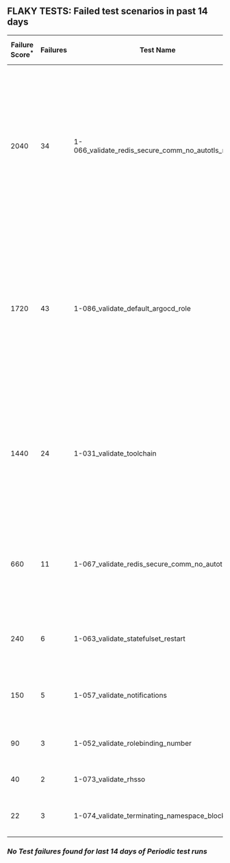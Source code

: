 ## FLAKY TESTS: Failed test scenarios in past 14 days
| Failure Score<sup>*</sup> | Failures | Test Name | Last Seen | PR List and Logs 
|---|---|---|---|---|
| 2040 | 34 | 1-066_validate_redis_secure_comm_no_autotls_no_ha  | 0 days ago | 7: [#720](https://github.com/redhat-developer/gitops-operator/pull/720)<sup>[1](https://storage.googleapis.com/test-platform-results/pr-logs/pull/redhat-developer_gitops-operator/720/pull-ci-redhat-developer-gitops-operator-master-v4.12-kuttl-parallel/1794013655935750144/build-log.txt), [2](https://storage.googleapis.com/test-platform-results/pr-logs/pull/redhat-developer_gitops-operator/720/pull-ci-redhat-developer-gitops-operator-master-v4.13-kuttl-parallel/1794013668522856448/build-log.txt), [3](https://storage.googleapis.com/test-platform-results/pr-logs/pull/redhat-developer_gitops-operator/720/pull-ci-redhat-developer-gitops-operator-master-v4.14-kuttl-parallel/1794013686143127552/build-log.txt)</sup> [#719](https://github.com/redhat-developer/gitops-operator/pull/719)<sup>[1](https://storage.googleapis.com/test-platform-results/pr-logs/pull/redhat-developer_gitops-operator/719/pull-ci-redhat-developer-gitops-operator-master-v4.13-kuttl-parallel/1794967223886942208/build-log.txt), [2](https://storage.googleapis.com/test-platform-results/pr-logs/pull/redhat-developer_gitops-operator/719/pull-ci-redhat-developer-gitops-operator-master-v4.13-kuttl-parallel/1795102866361290752/build-log.txt)</sup> [#718](https://github.com/redhat-developer/gitops-operator/pull/718)<sup>[1](https://storage.googleapis.com/test-platform-results/pr-logs/pull/redhat-developer_gitops-operator/718/pull-ci-redhat-developer-gitops-operator-master-v4.13-kuttl-parallel/1794984653837307904/build-log.txt), [2](https://storage.googleapis.com/test-platform-results/pr-logs/pull/redhat-developer_gitops-operator/718/pull-ci-redhat-developer-gitops-operator-master-v4.13-kuttl-parallel/1794481672930988032/build-log.txt), [3](https://storage.googleapis.com/test-platform-results/pr-logs/pull/redhat-developer_gitops-operator/718/pull-ci-redhat-developer-gitops-operator-master-v4.12-kuttl-parallel/1794481664764678144/build-log.txt), [4](https://storage.googleapis.com/test-platform-results/pr-logs/pull/redhat-developer_gitops-operator/718/pull-ci-redhat-developer-gitops-operator-master-v4.12-kuttl-parallel/1794014611041685504/build-log.txt), [5](https://storage.googleapis.com/test-platform-results/pr-logs/pull/redhat-developer_gitops-operator/718/pull-ci-redhat-developer-gitops-operator-master-v4.13-kuttl-parallel/1794014619933609984/build-log.txt), [6](https://storage.googleapis.com/test-platform-results/pr-logs/pull/redhat-developer_gitops-operator/718/pull-ci-redhat-developer-gitops-operator-master-v4.14-kuttl-parallel/1794014634244575232/build-log.txt), [7](https://storage.googleapis.com/test-platform-results/pr-logs/pull/redhat-developer_gitops-operator/718/pull-ci-redhat-developer-gitops-operator-master-v4.12-kuttl-parallel/1794984653791170560/build-log.txt), [8](https://storage.googleapis.com/test-platform-results/pr-logs/pull/redhat-developer_gitops-operator/718/pull-ci-redhat-developer-gitops-operator-master-v4.13-kuttl-parallel/1794963425583960064/build-log.txt), [9](https://storage.googleapis.com/test-platform-results/pr-logs/pull/redhat-developer_gitops-operator/718/pull-ci-redhat-developer-gitops-operator-master-v4.12-kuttl-parallel/1794963404201398272/build-log.txt)</sup> [#710](https://github.com/redhat-developer/gitops-operator/pull/710)<sup>[1](https://storage.googleapis.com/test-platform-results/pr-logs/pull/redhat-developer_gitops-operator/710/pull-ci-redhat-developer-gitops-operator-master-v4.12-kuttl-parallel/1793484697741824000/build-log.txt)</sup> [#703](https://github.com/redhat-developer/gitops-operator/pull/703)<sup>[1](https://storage.googleapis.com/test-platform-results/pr-logs/pull/redhat-developer_gitops-operator/703/pull-ci-redhat-developer-gitops-operator-master-v4.13-kuttl-parallel/1793689231734870016/build-log.txt), [2](https://storage.googleapis.com/test-platform-results/pr-logs/pull/redhat-developer_gitops-operator/703/pull-ci-redhat-developer-gitops-operator-master-v4.14-kuttl-parallel/1793969260356177920/build-log.txt), [3](https://storage.googleapis.com/test-platform-results/pr-logs/pull/redhat-developer_gitops-operator/703/pull-ci-redhat-developer-gitops-operator-master-v4.13-kuttl-parallel/1793969260305846272/build-log.txt), [4](https://storage.googleapis.com/test-platform-results/pr-logs/pull/redhat-developer_gitops-operator/703/pull-ci-redhat-developer-gitops-operator-master-v4.12-kuttl-parallel/1793969260230348800/build-log.txt), [5](https://storage.googleapis.com/test-platform-results/pr-logs/pull/redhat-developer_gitops-operator/703/pull-ci-redhat-developer-gitops-operator-master-v4.14-kuttl-parallel/1793689231776813056/build-log.txt), [6](https://storage.googleapis.com/test-platform-results/pr-logs/pull/redhat-developer_gitops-operator/703/pull-ci-redhat-developer-gitops-operator-master-v4.12-kuttl-parallel/1793689231684538368/build-log.txt), [7](https://storage.googleapis.com/test-platform-results/pr-logs/pull/redhat-developer_gitops-operator/703/pull-ci-redhat-developer-gitops-operator-master-v4.12-kuttl-parallel/1793655652799746048/build-log.txt), [8](https://storage.googleapis.com/test-platform-results/pr-logs/pull/redhat-developer_gitops-operator/703/pull-ci-redhat-developer-gitops-operator-master-v4.13-kuttl-parallel/1793655669581156352/build-log.txt)</sup> [#702](https://github.com/redhat-developer/gitops-operator/pull/702)<sup>[1](https://storage.googleapis.com/test-platform-results/pr-logs/pull/redhat-developer_gitops-operator/702/pull-ci-redhat-developer-gitops-operator-master-v4.12-kuttl-parallel/1795390498588856320/build-log.txt), [2](https://storage.googleapis.com/test-platform-results/pr-logs/pull/redhat-developer_gitops-operator/702/pull-ci-redhat-developer-gitops-operator-master-v4.14-kuttl-parallel/1792839593016430592/build-log.txt), [3](https://storage.googleapis.com/test-platform-results/pr-logs/pull/redhat-developer_gitops-operator/702/pull-ci-redhat-developer-gitops-operator-master-v4.14-kuttl-parallel/1795162529136119808/build-log.txt), [4](https://storage.googleapis.com/test-platform-results/pr-logs/pull/redhat-developer_gitops-operator/702/pull-ci-redhat-developer-gitops-operator-master-v4.12-kuttl-parallel/1795121183419535360/build-log.txt), [5](https://storage.googleapis.com/test-platform-results/pr-logs/pull/redhat-developer_gitops-operator/702/pull-ci-redhat-developer-gitops-operator-master-v4.14-kuttl-parallel/1795121206911832064/build-log.txt), [6](https://storage.googleapis.com/test-platform-results/pr-logs/pull/redhat-developer_gitops-operator/702/pull-ci-redhat-developer-gitops-operator-master-v4.13-kuttl-parallel/1795121196103110656/build-log.txt), [7](https://storage.googleapis.com/test-platform-results/pr-logs/pull/redhat-developer_gitops-operator/702/pull-ci-redhat-developer-gitops-operator-master-v4.12-kuttl-parallel/1795162507480928256/build-log.txt), [8](https://storage.googleapis.com/test-platform-results/pr-logs/pull/redhat-developer_gitops-operator/702/pull-ci-redhat-developer-gitops-operator-master-v4.13-kuttl-parallel/1795162508156211200/build-log.txt)</sup> [#669](https://github.com/redhat-developer/gitops-operator/pull/669)<sup>[1](https://storage.googleapis.com/test-platform-results/pr-logs/pull/redhat-developer_gitops-operator/669/pull-ci-redhat-developer-gitops-operator-master-v4.12-kuttl-parallel/1794492392108199936/build-log.txt), [2](https://storage.googleapis.com/test-platform-results/pr-logs/pull/redhat-developer_gitops-operator/669/pull-ci-redhat-developer-gitops-operator-master-v4.13-kuttl-parallel/1794453232869707776/build-log.txt), [3](https://storage.googleapis.com/test-platform-results/pr-logs/pull/redhat-developer_gitops-operator/669/pull-ci-redhat-developer-gitops-operator-master-v4.12-kuttl-parallel/1794453225496121344/build-log.txt)</sup> 
| 1720 | 43 | 1-086_validate_default_argocd_role  | 0 days ago | 4: [#720](https://github.com/redhat-developer/gitops-operator/pull/720)<sup>[1](https://storage.googleapis.com/test-platform-results/pr-logs/pull/redhat-developer_gitops-operator/720/pull-ci-redhat-developer-gitops-operator-master-v4.14-kuttl-sequential/1794013688655515648/build-log.txt), [2](https://storage.googleapis.com/test-platform-results/pr-logs/pull/redhat-developer_gitops-operator/720/pull-ci-redhat-developer-gitops-operator-master-v4.12-kuttl-sequential/1794013658452332544/build-log.txt), [3](https://storage.googleapis.com/test-platform-results/pr-logs/pull/redhat-developer_gitops-operator/720/pull-ci-redhat-developer-gitops-operator-master-v4.13-kuttl-sequential/1794349886741680128/build-log.txt), [4](https://storage.googleapis.com/test-platform-results/pr-logs/pull/redhat-developer_gitops-operator/720/pull-ci-redhat-developer-gitops-operator-master-v4.12-kuttl-sequential/1794391989890846720/build-log.txt), [5](https://storage.googleapis.com/test-platform-results/pr-logs/pull/redhat-developer_gitops-operator/720/pull-ci-redhat-developer-gitops-operator-master-v4.12-kuttl-sequential/1795162441848459264/build-log.txt), [6](https://storage.googleapis.com/test-platform-results/pr-logs/pull/redhat-developer_gitops-operator/720/pull-ci-redhat-developer-gitops-operator-master-v4.14-kuttl-sequential/1795087213214568448/build-log.txt), [7](https://storage.googleapis.com/test-platform-results/pr-logs/pull/redhat-developer_gitops-operator/720/pull-ci-redhat-developer-gitops-operator-master-v4.13-kuttl-sequential/1794392003908210688/build-log.txt), [8](https://storage.googleapis.com/test-platform-results/pr-logs/pull/redhat-developer_gitops-operator/720/pull-ci-redhat-developer-gitops-operator-master-v4.14-kuttl-sequential/1795226061932335104/build-log.txt), [9](https://storage.googleapis.com/test-platform-results/pr-logs/pull/redhat-developer_gitops-operator/720/pull-ci-redhat-developer-gitops-operator-master-v4.12-kuttl-sequential/1795226038838497280/build-log.txt), [10](https://storage.googleapis.com/test-platform-results/pr-logs/pull/redhat-developer_gitops-operator/720/pull-ci-redhat-developer-gitops-operator-master-v4.13-kuttl-sequential/1795162441978482688/build-log.txt), [11](https://storage.googleapis.com/test-platform-results/pr-logs/pull/redhat-developer_gitops-operator/720/pull-ci-redhat-developer-gitops-operator-master-v4.12-kuttl-sequential/1794422237051228160/build-log.txt), [12](https://storage.googleapis.com/test-platform-results/pr-logs/pull/redhat-developer_gitops-operator/720/pull-ci-redhat-developer-gitops-operator-master-v4.13-kuttl-sequential/1795294614920368128/build-log.txt), [13](https://storage.googleapis.com/test-platform-results/pr-logs/pull/redhat-developer_gitops-operator/720/pull-ci-redhat-developer-gitops-operator-master-v4.12-kuttl-sequential/1795294606770835456/build-log.txt), [14](https://storage.googleapis.com/test-platform-results/pr-logs/pull/redhat-developer_gitops-operator/720/pull-ci-redhat-developer-gitops-operator-master-v4.12-kuttl-sequential/1794349872153890816/build-log.txt), [15](https://storage.googleapis.com/test-platform-results/pr-logs/pull/redhat-developer_gitops-operator/720/pull-ci-redhat-developer-gitops-operator-master-v4.14-kuttl-sequential/1795162442024620032/build-log.txt), [16](https://storage.googleapis.com/test-platform-results/pr-logs/pull/redhat-developer_gitops-operator/720/pull-ci-redhat-developer-gitops-operator-master-v4.13-kuttl-sequential/1794013671878299648/build-log.txt), [17](https://storage.googleapis.com/test-platform-results/pr-logs/pull/redhat-developer_gitops-operator/720/pull-ci-redhat-developer-gitops-operator-master-v4.14-kuttl-sequential/1795294633392082944/build-log.txt), [18](https://storage.googleapis.com/test-platform-results/pr-logs/pull/redhat-developer_gitops-operator/720/pull-ci-redhat-developer-gitops-operator-master-v4.13-kuttl-sequential/1794422250280062976/build-log.txt), [19](https://storage.googleapis.com/test-platform-results/pr-logs/pull/redhat-developer_gitops-operator/720/pull-ci-redhat-developer-gitops-operator-master-v4.14-kuttl-sequential/1795106029541789696/build-log.txt)</sup> [#719](https://github.com/redhat-developer/gitops-operator/pull/719)<sup>[1](https://storage.googleapis.com/test-platform-results/pr-logs/pull/redhat-developer_gitops-operator/719/pull-ci-redhat-developer-gitops-operator-master-v4.12-kuttl-sequential/1795132525404753920/build-log.txt), [2](https://storage.googleapis.com/test-platform-results/pr-logs/pull/redhat-developer_gitops-operator/719/pull-ci-redhat-developer-gitops-operator-master-v4.12-kuttl-sequential/1795083805443231744/build-log.txt), [3](https://storage.googleapis.com/test-platform-results/pr-logs/pull/redhat-developer_gitops-operator/719/pull-ci-redhat-developer-gitops-operator-master-v4.13-kuttl-sequential/1795260046863503360/build-log.txt), [4](https://storage.googleapis.com/test-platform-results/pr-logs/pull/redhat-developer_gitops-operator/719/pull-ci-redhat-developer-gitops-operator-master-v4.12-kuttl-sequential/1795102854621433856/build-log.txt), [5](https://storage.googleapis.com/test-platform-results/pr-logs/pull/redhat-developer_gitops-operator/719/pull-ci-redhat-developer-gitops-operator-master-v4.12-kuttl-sequential/1794967215649329152/build-log.txt), [6](https://storage.googleapis.com/test-platform-results/pr-logs/pull/redhat-developer_gitops-operator/719/pull-ci-redhat-developer-gitops-operator-master-v4.13-kuttl-sequential/1794967231386357760/build-log.txt), [7](https://storage.googleapis.com/test-platform-results/pr-logs/pull/redhat-developer_gitops-operator/719/pull-ci-redhat-developer-gitops-operator-master-v4.12-kuttl-sequential/1795260046821560320/build-log.txt), [8](https://storage.googleapis.com/test-platform-results/pr-logs/pull/redhat-developer_gitops-operator/719/pull-ci-redhat-developer-gitops-operator-master-v4.13-kuttl-sequential/1795132525497028608/build-log.txt), [9](https://storage.googleapis.com/test-platform-results/pr-logs/pull/redhat-developer_gitops-operator/719/pull-ci-redhat-developer-gitops-operator-master-v4.13-kuttl-sequential/1795102871398649856/build-log.txt), [10](https://storage.googleapis.com/test-platform-results/pr-logs/pull/redhat-developer_gitops-operator/719/pull-ci-redhat-developer-gitops-operator-master-v4.14-kuttl-sequential/1795067839938301952/build-log.txt), [11](https://storage.googleapis.com/test-platform-results/pr-logs/pull/redhat-developer_gitops-operator/719/pull-ci-redhat-developer-gitops-operator-master-v4.14-kuttl-sequential/1795260046905446400/build-log.txt), [12](https://storage.googleapis.com/test-platform-results/pr-logs/pull/redhat-developer_gitops-operator/719/pull-ci-redhat-developer-gitops-operator-master-v4.13-kuttl-sequential/1795083786333982720/build-log.txt)</sup> [#703](https://github.com/redhat-developer/gitops-operator/pull/703)<sup>[1](https://storage.googleapis.com/test-platform-results/pr-logs/pull/redhat-developer_gitops-operator/703/pull-ci-redhat-developer-gitops-operator-master-v4.13-kuttl-sequential/1790348300742823936/build-log.txt), [2](https://storage.googleapis.com/test-platform-results/pr-logs/pull/redhat-developer_gitops-operator/703/pull-ci-redhat-developer-gitops-operator-master-v4.14-kuttl-sequential/1790348334267895808/build-log.txt), [3](https://storage.googleapis.com/test-platform-results/pr-logs/pull/redhat-developer_gitops-operator/703/pull-ci-redhat-developer-gitops-operator-master-v4.12-kuttl-sequential/1790348297542569984/build-log.txt)</sup> [#702](https://github.com/redhat-developer/gitops-operator/pull/702)<sup>[1](https://storage.googleapis.com/test-platform-results/pr-logs/pull/redhat-developer_gitops-operator/702/pull-ci-redhat-developer-gitops-operator-master-v4.13-kuttl-sequential/1795162515722735616/build-log.txt), [2](https://storage.googleapis.com/test-platform-results/pr-logs/pull/redhat-developer_gitops-operator/702/pull-ci-redhat-developer-gitops-operator-master-v4.13-kuttl-sequential/1795121198510641152/build-log.txt), [3](https://storage.googleapis.com/test-platform-results/pr-logs/pull/redhat-developer_gitops-operator/702/pull-ci-redhat-developer-gitops-operator-master-v4.13-kuttl-sequential/1795390514309107712/build-log.txt), [4](https://storage.googleapis.com/test-platform-results/pr-logs/pull/redhat-developer_gitops-operator/702/pull-ci-redhat-developer-gitops-operator-master-v4.14-kuttl-sequential/1795121210254692352/build-log.txt), [5](https://storage.googleapis.com/test-platform-results/pr-logs/pull/redhat-developer_gitops-operator/702/pull-ci-redhat-developer-gitops-operator-master-v4.12-kuttl-sequential/1795390498647576576/build-log.txt), [6](https://storage.googleapis.com/test-platform-results/pr-logs/pull/redhat-developer_gitops-operator/702/pull-ci-redhat-developer-gitops-operator-master-v4.12-kuttl-sequential/1795162507527065600/build-log.txt), [7](https://storage.googleapis.com/test-platform-results/pr-logs/pull/redhat-developer_gitops-operator/702/pull-ci-redhat-developer-gitops-operator-master-v4.14-kuttl-sequential/1795390527063986176/build-log.txt), [8](https://storage.googleapis.com/test-platform-results/pr-logs/pull/redhat-developer_gitops-operator/702/pull-ci-redhat-developer-gitops-operator-master-v4.14-kuttl-sequential/1795162531648507904/build-log.txt), [9](https://storage.googleapis.com/test-platform-results/pr-logs/pull/redhat-developer_gitops-operator/702/pull-ci-redhat-developer-gitops-operator-master-v4.12-kuttl-sequential/1795121185931923456/build-log.txt)</sup> 
| 1440 | 24 | 1-031_validate_toolchain  | 0 days ago | 7: [#720](https://github.com/redhat-developer/gitops-operator/pull/720)<sup>[1](https://storage.googleapis.com/test-platform-results/pr-logs/pull/redhat-developer_gitops-operator/720/pull-ci-redhat-developer-gitops-operator-master-v4.13-kuttl-parallel/1795294606955384832/build-log.txt)</sup> [#718](https://github.com/redhat-developer/gitops-operator/pull/718)<sup>[1](https://storage.googleapis.com/test-platform-results/pr-logs/pull/redhat-developer_gitops-operator/718/pull-ci-redhat-developer-gitops-operator-master-v4.12-kuttl-parallel/1794014611041685504/build-log.txt)</sup> [#710](https://github.com/redhat-developer/gitops-operator/pull/710)<sup>[1](https://storage.googleapis.com/test-platform-results/pr-logs/pull/redhat-developer_gitops-operator/710/pull-ci-redhat-developer-gitops-operator-master-v4.12-kuttl-parallel/1793484697741824000/build-log.txt)</sup> [#704](https://github.com/redhat-developer/gitops-operator/pull/704)<sup>[1](https://storage.googleapis.com/test-platform-results/pr-logs/pull/redhat-developer_gitops-operator/704/pull-ci-redhat-developer-gitops-operator-master-v4.12-kuttl-parallel/1793162113435308032/build-log.txt)</sup> [#703](https://github.com/redhat-developer/gitops-operator/pull/703)<sup>[1](https://storage.googleapis.com/test-platform-results/pr-logs/pull/redhat-developer_gitops-operator/703/pull-ci-redhat-developer-gitops-operator-master-v4.13-kuttl-parallel/1791033963960078336/build-log.txt), [2](https://storage.googleapis.com/test-platform-results/pr-logs/pull/redhat-developer_gitops-operator/703/pull-ci-redhat-developer-gitops-operator-master-v4.14-kuttl-parallel/1791011363561148416/build-log.txt), [3](https://storage.googleapis.com/test-platform-results/pr-logs/pull/redhat-developer_gitops-operator/703/pull-ci-redhat-developer-gitops-operator-master-v4.12-kuttl-parallel/1791033963863609344/build-log.txt), [4](https://storage.googleapis.com/test-platform-results/pr-logs/pull/redhat-developer_gitops-operator/703/pull-ci-redhat-developer-gitops-operator-master-v4.12-kuttl-parallel/1790957612393566208/build-log.txt), [5](https://storage.googleapis.com/test-platform-results/pr-logs/pull/redhat-developer_gitops-operator/703/pull-ci-redhat-developer-gitops-operator-master-v4.14-kuttl-parallel/1791033964043964416/build-log.txt), [6](https://storage.googleapis.com/test-platform-results/pr-logs/pull/redhat-developer_gitops-operator/703/pull-ci-redhat-developer-gitops-operator-master-v4.14-kuttl-parallel/1790927567214088192/build-log.txt), [7](https://storage.googleapis.com/test-platform-results/pr-logs/pull/redhat-developer_gitops-operator/703/pull-ci-redhat-developer-gitops-operator-master-v4.13-kuttl-parallel/1791061507258191872/build-log.txt), [8](https://storage.googleapis.com/test-platform-results/pr-logs/pull/redhat-developer_gitops-operator/703/pull-ci-redhat-developer-gitops-operator-master-v4.12-kuttl-parallel/1790348297500626944/build-log.txt), [9](https://storage.googleapis.com/test-platform-results/pr-logs/pull/redhat-developer_gitops-operator/703/pull-ci-redhat-developer-gitops-operator-master-v4.12-kuttl-parallel/1792465573750247424/build-log.txt), [10](https://storage.googleapis.com/test-platform-results/pr-logs/pull/redhat-developer_gitops-operator/703/pull-ci-redhat-developer-gitops-operator-master-v4.13-kuttl-parallel/1790957614243254272/build-log.txt), [11](https://storage.googleapis.com/test-platform-results/pr-logs/pull/redhat-developer_gitops-operator/703/pull-ci-redhat-developer-gitops-operator-master-v4.13-kuttl-parallel/1792413687189868544/build-log.txt), [12](https://storage.googleapis.com/test-platform-results/pr-logs/pull/redhat-developer_gitops-operator/703/pull-ci-redhat-developer-gitops-operator-master-v4.12-kuttl-parallel/1792413684413239296/build-log.txt), [13](https://storage.googleapis.com/test-platform-results/pr-logs/pull/redhat-developer_gitops-operator/703/pull-ci-redhat-developer-gitops-operator-master-v4.12-kuttl-parallel/1791061506943619072/build-log.txt), [14](https://storage.googleapis.com/test-platform-results/pr-logs/pull/redhat-developer_gitops-operator/703/pull-ci-redhat-developer-gitops-operator-master-v4.13-kuttl-parallel/1791011363477262336/build-log.txt), [15](https://storage.googleapis.com/test-platform-results/pr-logs/pull/redhat-developer_gitops-operator/703/pull-ci-redhat-developer-gitops-operator-master-v4.14-kuttl-parallel/1790957636892495872/build-log.txt), [16](https://storage.googleapis.com/test-platform-results/pr-logs/pull/redhat-developer_gitops-operator/703/pull-ci-redhat-developer-gitops-operator-master-v4.14-kuttl-parallel/1791061530259755008/build-log.txt)</sup> [#702](https://github.com/redhat-developer/gitops-operator/pull/702)<sup>[1](https://storage.googleapis.com/test-platform-results/pr-logs/pull/redhat-developer_gitops-operator/702/pull-ci-redhat-developer-gitops-operator-master-v4.13-kuttl-parallel/1791384633779163136/build-log.txt), [2](https://storage.googleapis.com/test-platform-results/pr-logs/pull/redhat-developer_gitops-operator/702/pull-ci-redhat-developer-gitops-operator-master-v4.14-kuttl-parallel/1791384645527408640/build-log.txt), [3](https://storage.googleapis.com/test-platform-results/pr-logs/pull/redhat-developer_gitops-operator/702/pull-ci-redhat-developer-gitops-operator-master-v4.14-kuttl-parallel/1792784254409641984/build-log.txt)</sup> [#669](https://github.com/redhat-developer/gitops-operator/pull/669)<sup>[1](https://storage.googleapis.com/test-platform-results/pr-logs/pull/redhat-developer_gitops-operator/669/pull-ci-redhat-developer-gitops-operator-master-v4.12-kuttl-parallel/1795121549951373312/build-log.txt)</sup> 
| 660 | 11 | 1-067_validate_redis_secure_comm_no_autotls_ha  | 0 days ago | 6: [#720](https://github.com/redhat-developer/gitops-operator/pull/720)<sup>[1](https://storage.googleapis.com/test-platform-results/pr-logs/pull/redhat-developer_gitops-operator/720/pull-ci-redhat-developer-gitops-operator-master-v4.13-kuttl-parallel/1794349884267040768/build-log.txt)</sup> [#719](https://github.com/redhat-developer/gitops-operator/pull/719)<sup>[1](https://storage.googleapis.com/test-platform-results/pr-logs/pull/redhat-developer_gitops-operator/719/pull-ci-redhat-developer-gitops-operator-master-v4.13-kuttl-parallel/1795067772821049344/build-log.txt), [2](https://storage.googleapis.com/test-platform-results/pr-logs/pull/redhat-developer_gitops-operator/719/pull-ci-redhat-developer-gitops-operator-master-v4.13-kuttl-parallel/1794967223886942208/build-log.txt), [3](https://storage.googleapis.com/test-platform-results/pr-logs/pull/redhat-developer_gitops-operator/719/pull-ci-redhat-developer-gitops-operator-master-v4.13-kuttl-parallel/1795102866361290752/build-log.txt)</sup> [#718](https://github.com/redhat-developer/gitops-operator/pull/718)<sup>[1](https://storage.googleapis.com/test-platform-results/pr-logs/pull/redhat-developer_gitops-operator/718/pull-ci-redhat-developer-gitops-operator-master-v4.12-kuttl-parallel/1794984653791170560/build-log.txt)</sup> [#711](https://github.com/redhat-developer/gitops-operator/pull/711)<sup>[1](https://storage.googleapis.com/test-platform-results/pr-logs/pull/redhat-developer_gitops-operator/711/pull-ci-redhat-developer-gitops-operator-master-v4.12-kuttl-parallel/1793267112312049664/build-log.txt)</sup> [#703](https://github.com/redhat-developer/gitops-operator/pull/703)<sup>[1](https://storage.googleapis.com/test-platform-results/pr-logs/pull/redhat-developer_gitops-operator/703/pull-ci-redhat-developer-gitops-operator-master-v4.14-kuttl-parallel/1792440844846895104/build-log.txt), [2](https://storage.googleapis.com/test-platform-results/pr-logs/pull/redhat-developer_gitops-operator/703/pull-ci-redhat-developer-gitops-operator-master-v4.12-kuttl-parallel/1792465573750247424/build-log.txt), [3](https://storage.googleapis.com/test-platform-results/pr-logs/pull/redhat-developer_gitops-operator/703/pull-ci-redhat-developer-gitops-operator-master-v4.14-kuttl-parallel/1790348328400064512/build-log.txt)</sup> [#702](https://github.com/redhat-developer/gitops-operator/pull/702)<sup>[1](https://storage.googleapis.com/test-platform-results/pr-logs/pull/redhat-developer_gitops-operator/702/pull-ci-redhat-developer-gitops-operator-master-v4.13-kuttl-parallel/1792506909358559232/build-log.txt), [2](https://storage.googleapis.com/test-platform-results/pr-logs/pull/redhat-developer_gitops-operator/702/pull-ci-redhat-developer-gitops-operator-master-v4.14-kuttl-parallel/1795162529136119808/build-log.txt)</sup> 
| 240 | 6 | 1-063_validate_statefulset_restart  | 0 days ago | 4: [#720](https://github.com/redhat-developer/gitops-operator/pull/720)<sup>[1](https://storage.googleapis.com/test-platform-results/pr-logs/pull/redhat-developer_gitops-operator/720/pull-ci-redhat-developer-gitops-operator-master-v4.13-kuttl-parallel/1795252365306105856/build-log.txt)</sup> [#718](https://github.com/redhat-developer/gitops-operator/pull/718)<sup>[1](https://storage.googleapis.com/test-platform-results/pr-logs/pull/redhat-developer_gitops-operator/718/pull-ci-redhat-developer-gitops-operator-master-v4.14-kuttl-parallel/1794014634244575232/build-log.txt)</sup> [#703](https://github.com/redhat-developer/gitops-operator/pull/703)<sup>[1](https://storage.googleapis.com/test-platform-results/pr-logs/pull/redhat-developer_gitops-operator/703/pull-ci-redhat-developer-gitops-operator-master-v4.14-kuttl-parallel/1791011363561148416/build-log.txt), [2](https://storage.googleapis.com/test-platform-results/pr-logs/pull/redhat-developer_gitops-operator/703/pull-ci-redhat-developer-gitops-operator-master-v4.14-kuttl-parallel/1790373306126307328/build-log.txt), [3](https://storage.googleapis.com/test-platform-results/pr-logs/pull/redhat-developer_gitops-operator/703/pull-ci-redhat-developer-gitops-operator-master-v4.14-kuttl-parallel/1792516800915705856/build-log.txt)</sup> [#702](https://github.com/redhat-developer/gitops-operator/pull/702)<sup>[1](https://storage.googleapis.com/test-platform-results/pr-logs/pull/redhat-developer_gitops-operator/702/pull-ci-redhat-developer-gitops-operator-master-v4.14-kuttl-parallel/1795162529136119808/build-log.txt)</sup> 
| 150 | 5 | 1-057_validate_notifications  | 0 days ago | 3: [#720](https://github.com/redhat-developer/gitops-operator/pull/720)<sup>[1](https://storage.googleapis.com/test-platform-results/pr-logs/pull/redhat-developer_gitops-operator/720/pull-ci-redhat-developer-gitops-operator-master-v4.14-kuttl-parallel/1795226059419947008/build-log.txt), [2](https://storage.googleapis.com/test-platform-results/pr-logs/pull/redhat-developer_gitops-operator/720/pull-ci-redhat-developer-gitops-operator-master-v4.12-kuttl-parallel/1794349872095170560/build-log.txt)</sup> [#703](https://github.com/redhat-developer/gitops-operator/pull/703)<sup>[1](https://storage.googleapis.com/test-platform-results/pr-logs/pull/redhat-developer_gitops-operator/703/pull-ci-redhat-developer-gitops-operator-master-v4.13-kuttl-parallel/1790348297710342144/build-log.txt), [2](https://storage.googleapis.com/test-platform-results/pr-logs/pull/redhat-developer_gitops-operator/703/pull-ci-redhat-developer-gitops-operator-master-v4.13-kuttl-parallel/1790623717819158528/build-log.txt)</sup> [#702](https://github.com/redhat-developer/gitops-operator/pull/702)<sup>[1](https://storage.googleapis.com/test-platform-results/pr-logs/pull/redhat-developer_gitops-operator/702/pull-ci-redhat-developer-gitops-operator-master-v4.14-kuttl-parallel/1792540169304281088/build-log.txt)</sup> 
| 90 | 3 | 1-052_validate_rolebinding_number  | 0 days ago | 3: [#720](https://github.com/redhat-developer/gitops-operator/pull/720)<sup>[1](https://storage.googleapis.com/test-platform-results/pr-logs/pull/redhat-developer_gitops-operator/720/pull-ci-redhat-developer-gitops-operator-master-v4.14-kuttl-parallel/1795226059419947008/build-log.txt)</sup> [#703](https://github.com/redhat-developer/gitops-operator/pull/703)<sup>[1](https://storage.googleapis.com/test-platform-results/pr-logs/pull/redhat-developer_gitops-operator/703/pull-ci-redhat-developer-gitops-operator-master-v4.14-kuttl-parallel/1793689231776813056/build-log.txt)</sup> [#702](https://github.com/redhat-developer/gitops-operator/pull/702)<sup>[1](https://storage.googleapis.com/test-platform-results/pr-logs/pull/redhat-developer_gitops-operator/702/pull-ci-redhat-developer-gitops-operator-master-v4.14-kuttl-parallel/1792540169304281088/build-log.txt)</sup> 
| 40 | 2 | 1-073_validate_rhsso  | 0 days ago | 2: [#720](https://github.com/redhat-developer/gitops-operator/pull/720)<sup>[1](https://storage.googleapis.com/test-platform-results/pr-logs/pull/redhat-developer_gitops-operator/720/pull-ci-redhat-developer-gitops-operator-master-v4.14-kuttl-parallel/1795226059419947008/build-log.txt)</sup> [#703](https://github.com/redhat-developer/gitops-operator/pull/703)<sup>[1](https://storage.googleapis.com/test-platform-results/pr-logs/pull/redhat-developer_gitops-operator/703/pull-ci-redhat-developer-gitops-operator-master-v4.14-kuttl-parallel/1792440844846895104/build-log.txt)</sup> 
| 22 | 3 | 1-074_validate_terminating_namespace_block  | 4 days ago | 3: [#711](https://github.com/redhat-developer/gitops-operator/pull/711)<sup>[1](https://storage.googleapis.com/test-platform-results/pr-logs/pull/redhat-developer_gitops-operator/711/pull-ci-redhat-developer-gitops-operator-master-v4.12-kuttl-parallel/1793617298653712384/build-log.txt)</sup> [#703](https://github.com/redhat-developer/gitops-operator/pull/703)<sup>[1](https://storage.googleapis.com/test-platform-results/pr-logs/pull/redhat-developer_gitops-operator/703/pull-ci-redhat-developer-gitops-operator-master-v4.13-kuttl-parallel/1793969260305846272/build-log.txt)</sup> [#702](https://github.com/redhat-developer/gitops-operator/pull/702)<sup>[1](https://storage.googleapis.com/test-platform-results/pr-logs/pull/redhat-developer_gitops-operator/702/pull-ci-redhat-developer-gitops-operator-master-v4.14-kuttl-parallel/1792506926131580928/build-log.txt)</sup> 

### *No Test failures found for last 14 days of __Periodic__ test runs*
